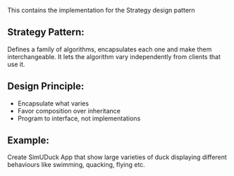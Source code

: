 This contains the implementation for the Strategy design pattern

## Strategy Pattern:
Defines a family of algorithms, encapsulates each one and make them interchangeable.
It lets the algorithm vary independently from clients that use it.

## Design Principle:
- Encapsulate what varies
- Favor composition over inheritance
- Program to interface, not implementations

## Example:
Create SimUDuck App that show large varieties of duck displaying different behaviours like swimming, quacking, flying etc.


